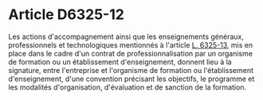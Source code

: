 # Article D6325-12

  
Les actions d'accompagnement ainsi que les enseignements généraux, professionnels et technologiques mentionnés à l'article [L. 6325-13][1], mis en place dans le cadre d'un contrat de professionnalisation par un organisme de formation ou un établissement d'enseignement, donnent lieu à la signature, entre l'entreprise et l'organisme de formation ou l'établissement d'enseignement, d'une convention précisant les objectifs, le programme et les modalités d'organisation, d'évaluation et de sanction de la formation.

 [1]: /affichCodeArticle.do?cidTexte=LEGITEXT000006072050&idArticle=LEGIARTI000006904265&dateTexte=&categorieLien=cid